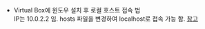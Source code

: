 - Virtual Box에 윈도우 설치 후 로컬 호스트 접속 법   
   IP는 10.0.2.2 임.
   hosts 파일을 변경하여 localhost로 접속 가능 함.
   [참고](https://stackoverflow.com/questions/1261975/addressing-localhost-from-a-virtualbox-virtual-machine) 